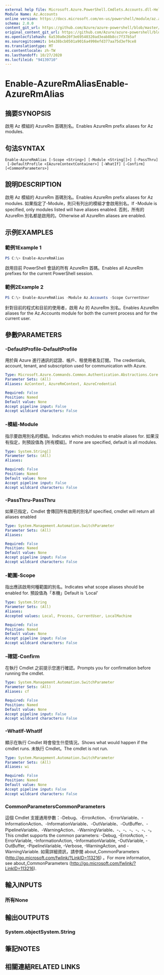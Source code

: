 ```yaml
---
external help file: Microsoft.Azure.PowerShell.Cmdlets.Accounts.dll-Help.xml
Module Name: Az.Accounts
online version: https://docs.microsoft.com/en-us/powershell/module/az.accounts/enable-azurermalias
schema: 2.0.0
content_git_url: https://github.com/Azure/azure-powershell/blob/master/src/Accounts/Accounts/help/Enable-AzureRmAlias.md
original_content_git_url: https://github.com/Azure/azure-powershell/blob/master/src/Accounts/Accounts/help/Enable-AzureRmAlias.md
ms.openlocfilehash: 6a530a0e20f3e69540320ad3eab8b8cc7f37b5af
ms.sourcegitcommit: b4a38bcb0501a9016a4998efd377aa75d3ef9ce8
ms.translationtype: MT
ms.contentlocale: zh-TW
ms.lasthandoff: 10/27/2020
ms.locfileid: "94139710"
---
```

# <span data-ttu-id="eae54-101">Enable-AzureRmAlias</span><span class="sxs-lookup"><span data-stu-id="eae54-101">Enable-AzureRmAlias</span></span>

## <span data-ttu-id="eae54-102">摘要</span><span class="sxs-lookup"><span data-stu-id="eae54-102">SYNOPSIS</span></span>
<span data-ttu-id="eae54-103">啟用 Az 模組的 AzureRm 首碼別名。</span><span class="sxs-lookup"><span data-stu-id="eae54-103">Enables AzureRm prefix aliases for Az modules.</span></span>

## <span data-ttu-id="eae54-104">句法</span><span class="sxs-lookup"><span data-stu-id="eae54-104">SYNTAX</span></span>

```
Enable-AzureRmAlias [-Scope <String>] [-Module <String[]>] [-PassThru]
 [-DefaultProfile <IAzureContextContainer>] [-WhatIf] [-Confirm] [<CommonParameters>]
```

## <span data-ttu-id="eae54-105">說明</span><span class="sxs-lookup"><span data-stu-id="eae54-105">DESCRIPTION</span></span>
<span data-ttu-id="eae54-106">啟用 Az 模組的 AzureRm 首碼別名。</span><span class="sxs-lookup"><span data-stu-id="eae54-106">Enables AzureRm prefix aliases for Az modules.</span></span> <span data-ttu-id="eae54-107">如果指定了-Module，則只有列出的模組才會啟用別名。</span><span class="sxs-lookup"><span data-stu-id="eae54-107">If -Module is specified, only modules listed will have aliases enabled.</span></span> <span data-ttu-id="eae54-108">否則，所有的 AzureRm 別名都是啟用的。</span><span class="sxs-lookup"><span data-stu-id="eae54-108">Otherwise all AzureRm aliases are enabled.</span></span>

## <span data-ttu-id="eae54-109">示例</span><span class="sxs-lookup"><span data-stu-id="eae54-109">EXAMPLES</span></span>

### <span data-ttu-id="eae54-110">範例1</span><span class="sxs-lookup"><span data-stu-id="eae54-110">Example 1</span></span>
```powershell
PS C:\> Enable-AzureRmAlias
```

<span data-ttu-id="eae54-111">啟用目前 PowerShell 會話的所有 AzureRm 首碼。</span><span class="sxs-lookup"><span data-stu-id="eae54-111">Enables all AzureRm prefixes for the current PowerShell session.</span></span>

### <span data-ttu-id="eae54-112">範例2</span><span class="sxs-lookup"><span data-stu-id="eae54-112">Example 2</span></span>
```powershell
PS C:\> Enable-AzureRmAlias -Module Az.Accounts -Scope CurrentUser
```

<span data-ttu-id="eae54-113">針對目前的程式和目前的使用者，啟用 Az 的 AzureRm 別名。</span><span class="sxs-lookup"><span data-stu-id="eae54-113">Enables AzureRm aliases for the Az.Accounts module for both the current process and for the current user.</span></span>

## <span data-ttu-id="eae54-114">參數</span><span class="sxs-lookup"><span data-stu-id="eae54-114">PARAMETERS</span></span>

### <span data-ttu-id="eae54-115">-DefaultProfile</span><span class="sxs-lookup"><span data-stu-id="eae54-115">-DefaultProfile</span></span>
<span data-ttu-id="eae54-116">用於與 Azure 進行通訊的認證、帳戶、租使用者及訂閱。</span><span class="sxs-lookup"><span data-stu-id="eae54-116">The credentials, account, tenant, and subscription used for communication with Azure.</span></span>

```yaml
Type: Microsoft.Azure.Commands.Common.Authentication.Abstractions.Core.IAzureContextContainer
Parameter Sets: (All)
Aliases: AzContext, AzureRmContext, AzureCredential

Required: False
Position: Named
Default value: None
Accept pipeline input: False
Accept wildcard characters: False
```

### <span data-ttu-id="eae54-117">-模組</span><span class="sxs-lookup"><span data-stu-id="eae54-117">-Module</span></span>
<span data-ttu-id="eae54-118">指示要啟用別名的模組。</span><span class="sxs-lookup"><span data-stu-id="eae54-118">Indicates which modules to enable aliases for.</span></span>
<span data-ttu-id="eae54-119">如果沒有指定，則預設值為 [所有模組]。</span><span class="sxs-lookup"><span data-stu-id="eae54-119">If none are specified, default is all modules.</span></span>

```yaml
Type: System.String[]
Parameter Sets: (All)
Aliases:

Required: False
Position: Named
Default value: None
Accept pipeline input: False
Accept wildcard characters: False
```

### <span data-ttu-id="eae54-120">-PassThru</span><span class="sxs-lookup"><span data-stu-id="eae54-120">-PassThru</span></span>
<span data-ttu-id="eae54-121">如果已指定，Cmdlet 會傳回所有啟用的別名</span><span class="sxs-lookup"><span data-stu-id="eae54-121">If specified, cmdlet will return all aliases enabled</span></span>

```yaml
Type: System.Management.Automation.SwitchParameter
Parameter Sets: (All)
Aliases:

Required: False
Position: Named
Default value: None
Accept pipeline input: False
Accept wildcard characters: False
```

### <span data-ttu-id="eae54-122">-範圍</span><span class="sxs-lookup"><span data-stu-id="eae54-122">-Scope</span></span>
<span data-ttu-id="eae54-123">指出應該啟用何種範圍的別名。</span><span class="sxs-lookup"><span data-stu-id="eae54-123">Indicates what scope aliases should be enabled for.</span></span> <span data-ttu-id="eae54-124">預設值為「本機」</span><span class="sxs-lookup"><span data-stu-id="eae54-124">Default is 'Local'</span></span>

```yaml
Type: System.String
Parameter Sets: (All)
Aliases:
Accepted values: Local, Process, CurrentUser, LocalMachine

Required: False
Position: Named
Default value: None
Accept pipeline input: False
Accept wildcard characters: False
```

### <span data-ttu-id="eae54-125">-確認</span><span class="sxs-lookup"><span data-stu-id="eae54-125">-Confirm</span></span>
<span data-ttu-id="eae54-126">在執行 Cmdlet 之前提示您進行確認。</span><span class="sxs-lookup"><span data-stu-id="eae54-126">Prompts you for confirmation before running the cmdlet.</span></span>

```yaml
Type: System.Management.Automation.SwitchParameter
Parameter Sets: (All)
Aliases: cf

Required: False
Position: Named
Default value: None
Accept pipeline input: False
Accept wildcard characters: False
```

### <span data-ttu-id="eae54-127">-WhatIf</span><span class="sxs-lookup"><span data-stu-id="eae54-127">-WhatIf</span></span>
<span data-ttu-id="eae54-128">顯示在執行 Cmdlet 時會發生什麼情況。</span><span class="sxs-lookup"><span data-stu-id="eae54-128">Shows what would happen if the cmdlet runs.</span></span>
<span data-ttu-id="eae54-129">未執行 Cmdlet。</span><span class="sxs-lookup"><span data-stu-id="eae54-129">The cmdlet is not run.</span></span>

```yaml
Type: System.Management.Automation.SwitchParameter
Parameter Sets: (All)
Aliases: wi

Required: False
Position: Named
Default value: None
Accept pipeline input: False
Accept wildcard characters: False
```

### <span data-ttu-id="eae54-130">CommonParameters</span><span class="sxs-lookup"><span data-stu-id="eae54-130">CommonParameters</span></span>
<span data-ttu-id="eae54-131">這個 Cmdlet 支援通用參數：-Debug、-ErrorAction、-ErrorVariable、-InformationAction、-InformationVariable、-OutVariable、-OutBuffer、-PipelineVariable、-WarningAction、-WarningVariable、-、-、-、-、-、-。</span><span class="sxs-lookup"><span data-stu-id="eae54-131">This cmdlet supports the common parameters: -Debug, -ErrorAction, -ErrorVariable, -InformationAction, -InformationVariable, -OutVariable, -OutBuffer, -PipelineVariable, -Verbose, -WarningAction, and -WarningVariable.</span></span> <span data-ttu-id="eae54-132">如需詳細資訊，請參閱 about_CommonParameters (http://go.microsoft.com/fwlink/?LinkID=113216) 。</span><span class="sxs-lookup"><span data-stu-id="eae54-132">For more information, see about_CommonParameters (http://go.microsoft.com/fwlink/?LinkID=113216).</span></span>

## <span data-ttu-id="eae54-133">輸入</span><span class="sxs-lookup"><span data-stu-id="eae54-133">INPUTS</span></span>

### <span data-ttu-id="eae54-134">所有</span><span class="sxs-lookup"><span data-stu-id="eae54-134">None</span></span>

## <span data-ttu-id="eae54-135">輸出</span><span class="sxs-lookup"><span data-stu-id="eae54-135">OUTPUTS</span></span>

### <span data-ttu-id="eae54-136">System.object</span><span class="sxs-lookup"><span data-stu-id="eae54-136">System.String</span></span>

## <span data-ttu-id="eae54-137">筆記</span><span class="sxs-lookup"><span data-stu-id="eae54-137">NOTES</span></span>

## <span data-ttu-id="eae54-138">相關連結</span><span class="sxs-lookup"><span data-stu-id="eae54-138">RELATED LINKS</span></span>
